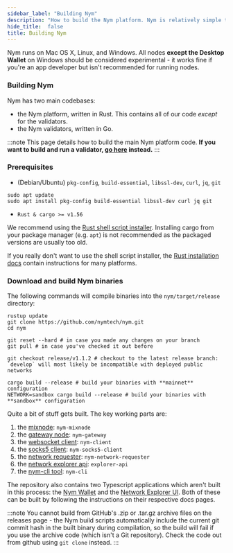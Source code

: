 ```yaml
---
sidebar_label: "Building Nym"
description: "How to build the Nym platform. Nym is relatively simple to build and run on Mac OS X, Linux, and Windows."
hide_title:  false
title: Building Nym
---
```


Nym runs on Mac OS X, Linux, and Windows. All nodes **except the Desktop Wallet** on Windows should be considered experimental - it works fine if you're an app developer but isn't recommended for running nodes. 

### Building Nym

Nym has two main codebases:

- the Nym platform, written in Rust. This contains all of our code _except_ for the validators.
- the Nym validators, written in Go.

:::note
This page details how to build the main Nym platform code. **If you want to build and run a validator, [go here](/docs/next/run-nym-nodes/nodes/validators) instead.**
:::

### Prerequisites

- (Debian/Ubuntu) `pkg-config`, `build-essential`, `libssl-dev`, `curl`, `jq`, `git`

```
sudo apt update
sudo apt install pkg-config build-essential libssl-dev curl jq git
```

- `Rust & cargo >= v1.56`

We recommend using the [Rust shell script installer](https://www.rust-lang.org/tools/install). Installing cargo from your package manager (e.g. `apt`) is not recommended as the packaged versions are usually too old.

If you really don't want to use the shell script installer, the [Rust installation docs](https://forge.rust-lang.org/infra/other-installation-methods.html) contain instructions for many platforms.

### Download and build Nym binaries

The following commands will compile binaries into the `nym/target/release` directory:

```
rustup update
git clone https://github.com/nymtech/nym.git
cd nym

git reset --hard # in case you made any changes on your branch
git pull # in case you've checked it out before

git checkout release/v1.1.2 # checkout to the latest release branch: `develop` will most likely be incompatible with deployed public networks  

cargo build --release # build your binaries with **mainnet** configuration
NETWORK=sandbox cargo build --release # build your binaries with **sandbox** configuration 
```

Quite a bit of stuff gets built. The key working parts are:

1. the [mixnode](/docs/next/run-nym-nodes/nodes/mixnodes): `nym-mixnode`
2. the [gateway node](/docs/next/run-nym-nodes/nodes/gateways): `nym-gateway`
3. the [websocket client](/docs/next/integrations/websocket-client): `nym-client`
4. the [socks5 client](/docs/next/integrations/socks5-client): `nym-socks5-client`
5. the [network requester](/docs/next/run-nym-nodes/nodes/requester): `nym-network-requester`
6. the [network explorer api](/docs/next/run-nym-nodes/nodes/network-explorer): `explorer-api`
7. the [nym-cli tool](/docs/next/nym-cli): `nym-cli` 

The repository also contains two Typescript applications which aren't built in this process: the [Nym Wallet](docs/next/wallet) and the [Network Explorer UI](docs/next/run-nym-nodes/nodes/network-explorer). Both of these can be built by following the instructions on their respective docs pages. 

:::note
You cannot build from GitHub's .zip or .tar.gz archive files on the releases page - the Nym build scripts automatically include the current git commit hash in the built binary during compilation, so the build will fail if you use the archive code (which isn't a Git repository). Check the code out from github using `git clone` instead. 
:::

